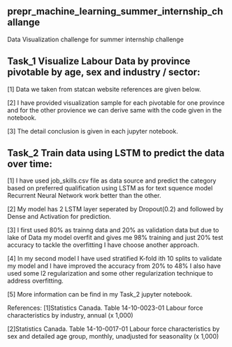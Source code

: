 ## prepr_machine_learning_summer_internship_challange
Data Visualization challenge for summer internship challenge

## Task_1 Visualize Labour Data by province pivotable by age, sex and industry / sector:

[1] Data we taken from statcan website references are given below.

[2] I have provided visualization sample for each pivotable for one province and for the other provience we can derive same with the         code given in the notebook. 

[3] The detail conclusion is given in each jupyter notebook.



## Task_2 Train data using LSTM to predict the data over time:

[1] I have used job_skills.csv file as data source and predict the category based on preferred qualification using LSTM as for text         squence model Recurrent Neural Network work better than the other.

[2] My model has 2 LSTM layer seperated by Dropout(0.2) and followed by Dense and Activation for prediction.

[3] I first used 80% as trainng data and 20% as validation data but due to lake of Data my model overfit and gives me 98% training and       just 20% test accuracy to tackle the overfitting I have choose another approach.

[4] In my second model I have used stratified K-fold ith 10 splits to validate my model and I have improved the accuracy from 20% to 48% 
    I also have used some l2 regularization and some other regularization technique to address overfitting.
    
[5] More information can be find in my Task_2 jupyter notebook.    


References:
[1]Statistics Canada.  Table  14-10-0023-01   Labour force characteristics by industry, annual (x 1,000)

[2]Statistics Canada.  Table  14-10-0017-01   Labour force characteristics by sex and detailed age group, monthly, unadjusted for seasonality (x 1,000)
